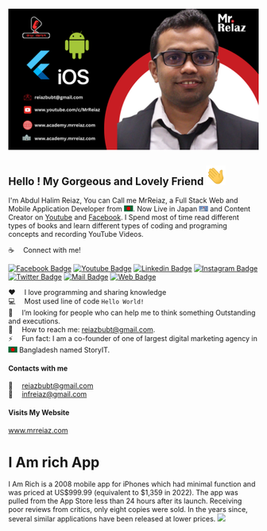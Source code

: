 ![Github Banner](readme-asset/mrreiaz.png)

## Hello ! My Gorgeous and Lovely Friend <img src="readme-asset/hello.gif" width="40px" alt="hi">

I'm Abdul Halim Reiaz, You can Call me MrReiaz, a Full Stack Web and Mobile Application Developer from <img src="readme-asset/bangladesh.png" width="18"/>. Now Live in Japan <img src="readme-asset/japan.png" width="18"/> and Content Creator on [Youtube](https://www.youtube.com/c/MrReiaz?sub_confirmation=1) and [Facebook](https://www.facebook.com/mrreiaz23). I Spend most of time read different types of books and learn different types of coding and programing concepts and recording YouTube Videos.

:coffee: &emsp;Connect with me!

[![Facebook Badge](https://img.shields.io/badge/Facebook-1877F2?style=for-the-badge&logo=facebook&logoColor=white)](https://www.facebook.com/mrreiaz23) [![Youtube Badge](https://img.shields.io/badge/YouTube-FF0000?style=for-the-badge&logo=youtube&logoColor=white)](https://www.youtube.com/c/MrReiaz?sub_confirmation=1) [![Linkedin Badge](https://img.shields.io/badge/LinkedIn-0077B5?style=for-the-badge&logo=linkedin&logoColor=white)](https://www.linkedin.com/in/halim-md-abdul/) [![Instagram Badge](https://img.shields.io/badge/Instagram-E4405F?style=for-the-badge&logo=instagram&logoColor=white)](https://www.instagram.com/mrreiaz/) [![Twitter Badge](https://img.shields.io/badge/Twitter-1DA1F2?style=for-the-badge&logo=twitter&logoColor=white)](https://twitter.com/inf_reiaz) [![Mail Badge](https://img.shields.io/badge/Gmail-D14836?style=for-the-badge&logo=gmail&logoColor=white)](mailto:reiazbubt@gmail.com) [![Web Badge](https://img.shields.io/badge/website-D14836?style=for-the-badge&logo=gmail&logoColor=white)](https://mrreiaz.com)

:hearts: &emsp;I love programming and sharing knowledge <br/>
:computer: &emsp;Most used line of code `Hello World!` <br/>
🤔 &emsp;I’m looking for people who can help me to think something Outstanding  and executions.<br/>
:e-mail: &emsp;How to reach me: reiazbubt@gmail.com.<br/>
⚡ &emsp;Fun fact: I am a co-founder of one of largest digital marketing agency in <img src="readme-asset/bangladesh.png" width="18"/> Bangladesh named StoryIT.



#### Contacts with me 

:email: &emsp;reiazbubt@gmail.com
<br >
:email: &emsp;infreiaz@gmail.com

#### Visits My Website
www.mrreiaz.com



# I Am rich App
I Am Rich is a 2008 mobile app for iPhones which had minimal function and was priced at US$999.99 (equivalent to $1,359 in 2022). The app was pulled from the App Store less than 24 hours after its launch. Receiving poor reviews from critics, only eight copies were sold. In the years since, several similar applications have been released at lower prices.
<img src="https://upload.wikimedia.org/wikipedia/en/thumb/8/82/I_Am_Rich_sale_screen.png/220px-I_Am_Rich_sale_screen.png" width="200"/>



